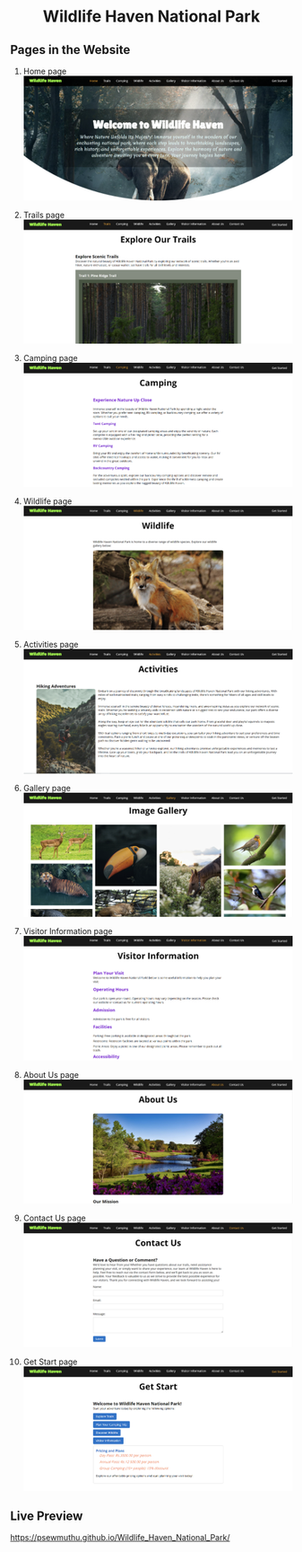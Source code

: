 # <center>Wildlife Haven National Park</center>

## Pages in the Website

1. Home page
   <img src="markdown/home.PNG">

2. Trails page
   <img src="markdown/trails.PNG">

3. Camping page
   <img src="markdown/camping.PNG">

4. Wildlife page
   <img src="markdown/wildlife.PNG">

5. Activities page
   <img src="markdown/activities.PNG">

6. Gallery page
   <img src="markdown/gallery.PNG">

7. Visitor Information page
   <img src="markdown/visitor information.PNG">

8. About Us page
   <img src="markdown/about us.PNG">

9. Contact Us page
   <img src="markdown/contact us.PNG">

10. Get Start page
    <img src="markdown/get start.PNG">

## Live Preview

https://psewmuthu.github.io/Wildlife_Haven_National_Park/
